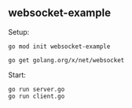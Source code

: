 ## websocket-example

Setup:

```
go mod init websocket-example

go get golang.org/x/net/websocket
```

Start:

```
go run server.go
go run client.go
```
